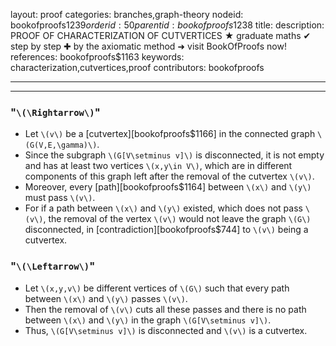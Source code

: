 layout: proof
categories: branches,graph-theory
nodeid: bookofproofs$1239
orderid: 50
parentid: bookofproofs$1238
title: 
description: PROOF OF CHARACTERIZATION OF CUTVERTICES &#9733; graduate maths &#10004; step by step &#10010; by the axiomatic method &#10140; visit BookOfProofs now!
references: bookofproofs$1163
keywords: characterization,cutvertices,proof
contributors: bookofproofs

---


---

### "`\(\Rightarrow\)`" 

* Let `\(v\)` be a [cutvertex][bookofproofs$1166] in the connected graph `\(G(V,E,\gamma)\)`. 
* Since the subgraph `\(G[V\setminus v]\)` is disconnected, it is not empty and has at least two vertices `\(x,y\in V\)`, which are in different components of this graph left after the removal of the cutvertex `\(v\)`. 
* Moreover, every [path][bookofproofs$1164] between `\(x\)` and `\(y\)` must pass `\(v\)`. 
* For if a path between `\(x\)` and `\(y\)` existed, which does not pass `\(v\)`, the removal of the vertex `\(v\)` would not leave the graph `\(G\)` disconnected, in [contradiction][bookofproofs$744] to `\(v\)` being a cutvertex.

### "`\(\Leftarrow\)`" 

* Let `\(x,y,v\)` be different vertices of `\(G\)` such that every path between `\(x\)` and `\(y\)` passes `\(v\)`. 
* Then the removal of `\(v\)` cuts all these passes and there is no path between `\(x\)` and `\(y\)` in the graph  `\(G[V\setminus v]\)`. 
* Thus, `\(G[V\setminus v]\)` is disconnected and `\(v\)` is a cutvertex.
